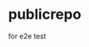 # publicrepo
for e2e test



















































































































































































































































































































































































































































































































































































































































































































































































































































































































































































































































































































































































































































































































































































































































































































































































































































































































































































































































































































































































































































































































































































































































































































































































































































































































































































































































































































































































































































































































































